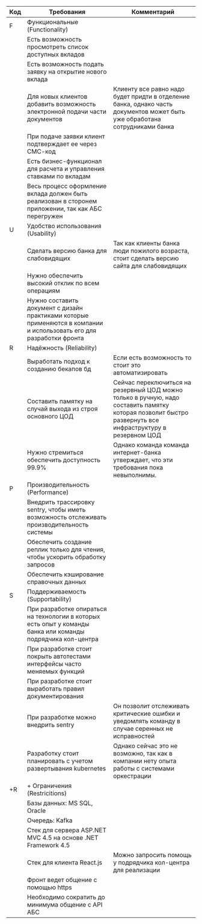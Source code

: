 | Код | Требования                              | Комментарий  |
|-----|------------------------------------     |--------------|
| F   | Функциональные (Functionality)          |              |
|     | Есть возможность просмотреть список доступных вкладов                                     |              |
|     | Есть возможность подать заявку на открытие нового вклада                                     |              |
|     | Для новых клиентов добавить возможность электронной подачи  части документов                                    | Клиенту все равно надо будет придти в отделение банка, однако часть документов может быть уже обработана сотрудниками банка             |
|     | При подаче заявки клиент подтверждает ее через СМС-код                                    |              |
|     | Есть бизнес-функционал для расчета и управления ставками по вкладам                                     |              |
|     | Весь процесс оформление вклада должен быть реализован в сторонем приложении, так как АБС перегружен                                     |              |
| U   | Удобство использования (Usability)      |              |
|     | Сделать версию банка для слабовидящих                                     | Так как клиенты банка люди пожилого возраста, стоит сделать версию сайта для слабовидящих             |
|     | Нужно обеспечить высокий отклик по всем операциям                                     |              |
|     | Нужно составить документ с дизайн практиками которые применяются в компании и использовать его для разработки фронта                                     |              |
| R   | Надёжность (Reliability)                |              |
|     | Выработать подход к созданию бекапов бд                                     | Если есть возможность то стоит это автоматизировать             |
|     | Составить памятку на случай выхода из строя основного ЦОД                                    | Сейчас переключиться на резервный ЦОД можно только в ручную, надо составить памятку которая позволит быстро развернуть все инфраструктуру в резервном ЦОД            |
|     | Нужно стремиться обеспечить доступность 99.9%   | Однако команда команда интернет-банка утверждает, что эти требования пока невыполнимы.             |
| P   | Производительность (Performance)        |              |
|     | Внедрить трассировку sentry, чтобы иметь возможность отслеживать производительность системы                                     |              |
|     | Обеспечить создание реплик только для чтения, чтобы ускорить обработку запросов                                    |              |
|     | Обеспечить кэширование справочных данных                                    |              |
| S   | Поддерживаемость (Supportability)       |              |
|     | При разработке опираться на технологии в которых есть опыт у команды банка или команды подрядчика кол-центра                                    |              |
|     | При разработке стоит покрыть автотестами интерфейсы часто меняемых функций                                   |              |
|     | При разработке стоит выработать правил документирования                                    |              |
|     | При разработке можно внедрить sentry                                   | Он позволит отслеживать критические ошибки и уведомлять команду в случае серенных не исправностей              |
|     | Разработку стоит планировать с учетом развертывания kubernetes                                     | Однако сейчас это не возможно, так как в компании нету опыта работы с системами оркестрации             |
| +R  | + Ограничения (Restricitions)           |              |
|     | Базы данных: MS SQL, Oracle             |              |
|     | Очередь: Kafka                          |              |
|     | Стек для сервера ASP.NET MVC 4.5 на основе .NET Framework 4.5   |              |
|     | Стек для клиента React.js   | Можно запросить помощь у подрядчика кол-центра для реализации             |
|     | Фронт ведет общение с помощью https |
|     | Необходимо сократить до минимума общение с API АБС  |              |


